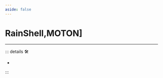 ```yaml
---
aside: false
---
```

# RainShell,<motor>MOTON</motor>]</py>

---

<!-- =================================================== -->
<!-- =================================================== -->
<!-- =================================================== -->
<!-- =================================================== -->
<!-- =================================================== -->
::: details 🛠

-

:::
